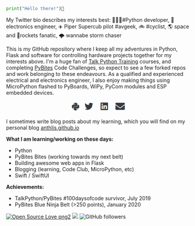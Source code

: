 ```python
print("Hello there!")👋
```
My Twitter bio describes my interests best: 
👨🏼‍💻#Python developer, 📡electronics engineer, ✈️ Piper Supercub pilot #avgeek, 🚲 #cyclist, 🌎 space and 🚀rockets fanatic, 🌩 wannabe storm chaser

This is my GitHub repository where I keep all my adventures in Python, Flask and software for controlling hardware projects together for my interests above. 
I'm a huge fan of [Talk Python Training](https://training.talkpython.fm/) courses, and completing [PyBites](https://codechalleng.es/) Code Challenges, so expect to see a few forked repos and work belonging to these endeavours. 
As a qualified and experienced electrical and electronics engineer, I also enjoy making things using MicroPython flashed to PyBoards, WiPy, PyCom modules and ESP embedded devices. 

<p align='center'>
<a href="https://codechalleng.es/profiles/Anthlis"><img height="30" src="https://github.com/anthlis/anthlis/blob/master/pybites.png?raw=true"></a>
<a href="https://twitter.com/anthlis"><img height="30" src="https://github.com/anthlis/anthlis/blob/master/twitter.png?raw=true"></a>&nbsp;&nbsp;
<a href="https://www.linkedin.com/in/anthonylister/"><img height="30" src="https://github.com/anthlis/anthlis/blob/master/linkedin.png?raw=true"></a>&nbsp;&nbsp;
<a href="mailto:antspam27@gmail.com"><img height="30" src="https://github.com/anthlis/anthlis/blob/master/mail.PNG?raw=true"></a>

</p>

I sometimes write blog posts about my learning, which you will find on my personal blog [anthlis.github.io](https://anthlis.github.io)

__What I am learning/working on these days:__
   - Python
   - PyBites Bites (working towards my next belt)
   - Building awesome web apps in Flask
   - Blogging (learning, Code Club, MicroPython, etc)
   - Swift / SwiftUI
   
 __Achievements:__
   - TalkPython/PyBites #100daysofcode survivor, July 2019
   - PyBites Blue Ninja Belt (>250 points), January 2020

<p>
   
[![Open Source Love png2](https://badges.frapsoft.com/os/v2/open-source.png?v=103)](https://github.com/ellerbrock/open-source-badges/)
<img src="https://visitor-badge.glitch.me/badge?page_id=anthlis.visitor-badge"/> 
<img alt="GitHub followers" src="https://img.shields.io/github/followers/anthlis?style=social">
</p>


